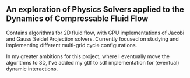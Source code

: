 ## An exploration of Physics Solvers applied to the Dynamics of Compressable Fluid Flow

Contains algorithms for 2D fluid flow, with GPU implementations of Jacobi and Gauss Seidel Projection solvers.
Currently focused on studying and implementing different multi-grid cycle configurations. 

In my greater ambitions for this project, where I eventually move the algorithms to 3D, I've added my gtlf to sdf implementation for (eventual) dynamic interactions.
